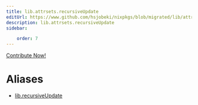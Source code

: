 ```yaml
---
title: lib.attrsets.recursiveUpdate
editUrl: https://www.github.com/hsjobeki/nixpkgs/blob/migrated/lib/attrsets.nix#L1068C5
description: lib.attrsets.recursiveUpdate
sidebar:

    order: 7
---
```


<a href="https://www.github.com/hsjobeki/nixpkgs/blob/migrated/lib/attrsets.nix#L1068C5">Contribute Now!</a>


# Aliases

- [lib.recursiveUpdate](/nix-doc-comments/reference/lib/lib-recursiveupdate)


